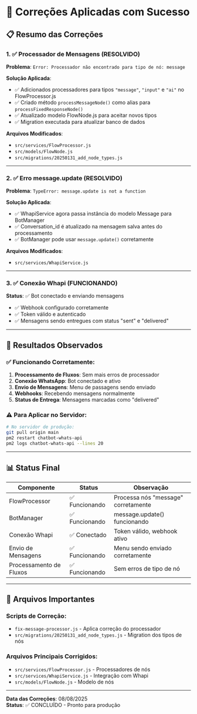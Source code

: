 # 🎉 Correções Aplicadas com Sucesso

## 📋 Resumo das Correções

### 1. ✅ **Processador de Mensagens (RESOLVIDO)**
**Problema**: `Error: Processador não encontrado para tipo de nó: message`

**Solução Aplicada**:
- ✅ Adicionados processadores para tipos `"message"`, `"input"` e `"ai"` no FlowProcessor.js
- ✅ Criado método `processMessageNode()` como alias para `processFixedResponseNode()`
- ✅ Atualizado modelo FlowNode.js para aceitar novos tipos
- ✅ Migration executada para atualizar banco de dados

**Arquivos Modificados**:
- `src/services/FlowProcessor.js`
- `src/models/FlowNode.js`
- `src/migrations/20250131_add_node_types.js`

---

### 2. ✅ **Erro message.update (RESOLVIDO)**
**Problema**: `TypeError: message.update is not a function`

**Solução Aplicada**:
- ✅ WhapiService agora passa instância do modelo Message para BotManager
- ✅ Conversation_id é atualizado na mensagem salva antes do processamento
- ✅ BotManager pode usar `message.update()` corretamente

**Arquivos Modificados**:
- `src/services/WhapiService.js`

---

### 3. ✅ **Conexão Whapi (FUNCIONANDO)**
**Status**: ✅ Bot conectado e enviando mensagens
- ✅ Webhook configurado corretamente
- ✅ Token válido e autenticado
- ✅ Mensagens sendo entregues com status "sent" e "delivered"

---

## 🚀 Resultados Observados

### ✅ **Funcionando Corretamente**:
1. **Processamento de Fluxos**: Sem mais erros de processador
2. **Conexão WhatsApp**: Bot conectado e ativo
3. **Envio de Mensagens**: Menu de passagens sendo enviado
4. **Webhooks**: Recebendo mensagens normalmente
5. **Status de Entrega**: Mensagens marcadas como "delivered"

### ⚠️ **Para Aplicar no Servidor**:
```bash
# No servidor de produção:
git pull origin main
pm2 restart chatbot-whats-api
pm2 logs chatbot-whats-api --lines 20
```

---

## 📊 Status Final

| Componente | Status | Observação |
|------------|--------|------------|
| FlowProcessor | ✅ Funcionando | Processa nós "message" corretamente |
| BotManager | ✅ Funcionando | message.update() funcionando |
| Conexão Whapi | ✅ Conectado | Token válido, webhook ativo |
| Envio de Mensagens | ✅ Funcionando | Menu sendo enviado corretamente |
| Processamento de Fluxos | ✅ Funcionando | Sem erros de tipo de nó |

---

## 🔧 **Arquivos Importantes**

### Scripts de Correção:
- `fix-message-processor.js` - Aplica correção do processador
- `src/migrations/20250131_add_node_types.js` - Migration dos tipos de nós

### Arquivos Principais Corrigidos:
- `src/services/FlowProcessor.js` - Processadores de nós
- `src/services/WhapiService.js` - Integração com Whapi
- `src/models/FlowNode.js` - Modelo de nós

---

**Data das Correções**: 08/08/2025  
**Status**: ✅ CONCLUÍDO - Pronto para produção

